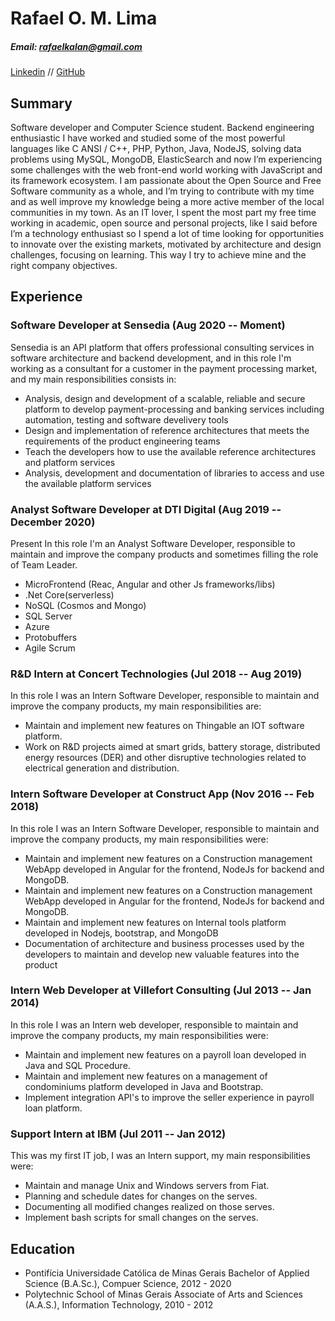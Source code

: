 # Rafael O. M. Lima
##### Email: rafaelkalan@gmail.com
[Linkedin](https://www.linkedin.com/in/rafael-lima-6348353b/) // [GitHub](https://github.com/rafaelkalan)

## Summary
  Software developer and Computer Science student. Backend engineering enthusiastic I have worked and studied some of the most powerful languages like C ANSI / C++, PHP, Python, Java, NodeJS, solving data problems using MySQL, MongoDB, ElasticSearch and now I’m experiencing some challenges with the web front-end world working with JavaScript and its framework ecosystem. I am passionate about the Open Source and Free Software community as a whole, and I’m trying to contribute with my time and as well improve my knowledge being a more active member of the local communities in my town. As an IT lover, I spent the most part my free time working in academic, open source and personal projects, like I said before I’m a technology enthusiast so I spend a lot of time looking for opportunities to innovate over the existing markets, motivated by architecture and design challenges, focusing on learning. This way I try to achieve mine and the right company objectives.

## Experience

### Software Developer at Sensedia (Aug 2020 -- Moment)  
Sensedia is an API platform that offers professional consulting services in software architecture and backend development, and in this role I'm working as a consultant for a customer in the payment processing market, and my main responsibilities consists in:

- Analysis, design and development of a scalable, reliable and secure platform to develop payment-processing and banking services including automation, testing and software develivery tools
- Design and implementation of reference architectures that meets the requirements of the product engineering teams
- Teach the developers how to use the available reference architectures and platform services
- Analysis, development and documentation of libraries to access and use the available platform services 

### Analyst Software Developer at DTI Digital (Aug 2019 -- December 2020)  
Present In this role I'm an Analyst Software Developer, responsible to maintain and improve the company products and sometimes filling the role of Team Leader.
 - MicroFrontend (Reac, Angular and other Js frameworks/libs)
 - .Net Core(serverless)
 - NoSQL (Cosmos and Mongo)
 - SQL Server
 - Azure
 - Protobuffers
 - Agile Scrum

### R&D Intern at Concert Technologies (Jul 2018 -- Aug 2019)  
In this role I was an Intern Software Developer, responsible to maintain and improve the company products, my main responsibilities are:
 - Maintain and implement new features on Thingable an IOT software platform.
 - Work on R&D projects aimed at smart grids, battery storage, distributed energy resources (DER) and other disruptive technologies related to electrical generation and distribution.

### Intern Software Developer at Construct App (Nov 2016 -- Feb 2018)  
In this role I was an Intern Software Developer, responsible to maintain and improve the company products, my main responsibilities were:
- Maintain and implement new features on a Construction management WebApp developed in Angular for the frontend, NodeJs for backend and MongoDB. 
- Maintain and implement new features on a Construction management WebApp developed in Angular for the frontend, NodeJs for backend and MongoDB. 
- Maintain and implement new features on Internal tools platform developed in Nodejs, bootstrap, and MongoDB 
- Documentation of architecture and business processes used by the developers to maintain and develop new valuable features into the product

### Intern Web Developer at Villefort Consulting (Jul 2013 -- Jan 2014) 
In this role I was an Intern web developer, responsible to maintain and improve the company products, my main responsibilities were:
- Maintain and implement new features on a payroll loan developed in Java and SQL Procedure.
- Maintain and implement new features on a management of condominiums platform developed in Java and Bootstrap.
- Implement integration API's to improve the seller experience in payroll loan platform.

### Support Intern at IBM (Jul 2011 -- Jan 2012)  
This was my first IT job, I was an Intern support, my main responsibilities were: 
- Maintain and manage Unix and Windows servers from Fiat. 
- Planning and schedule dates for changes on the serves.
- Documenting all modified changes realized on those serves.
- Implement bash scripts for small changes on the serves.

## Education 
- Pontifícia Universidade Católica de Minas Gerais Bachelor of Applied Science (B.A.Sc.), Compuer Science, 2012 - 2020 
- Polytechnic School of Minas Gerais Associate of Arts and Sciences (A.A.S.), Information Technology, 2010 - 2012
